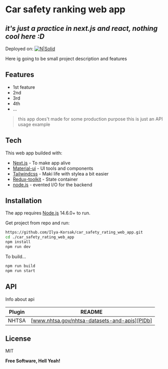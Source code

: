 # Car safety ranking web app
## _it's just a practice in next.js and react, nothing cool here :D_

Deployed on:
[![N|Solid](https://miro.medium.com/max/650/1*5n0uJ3CTF8MiKJJhNkNJMA.png)](https://car-safety-rating.web.app/)


Here ig going to be small project description and features

## Features

- 1st feature
- 2nd
- 3rd
- 4th
- ...

> this app does't made for some production purpose
> this is just an API usage example

## Tech

This web app builded with:

- [Next.js] - To make app alive
- [Material-ui] - UI tools and components
- [Tailwindcss] - Maki life with stylea a bit easier
- [Redux-toolkit] - State container
- [node.js] - evented I/O for the backend

## Installation

The app requires [Node.js](https://nodejs.org/) 14.6.0+ to run.

Get project from repo and run:

```sh
https://github.com/Ilya-Korsak/car_safety_rating_web_app.git
cd ./car_safety_rating_web_app
npm install
npm run dev
```

To build...

```sh
npm run build
npm run start
```

## API

Info about api

| Plugin | README |
| ------ | ------ |
| NHTSA | [www.nhtsa.gov/nhtsa-datasets-and-apis][PlDb] |

## License

MIT

**Free Software, Hell Yeah!**

[//]: # (These are reference links used in the body of this note and get stripped out when the markdown processor does its job. There is no need to format nicely because it shouldn't be seen. Thanks SO - http://stackoverflow.com/questions/4823468/store-comments-in-markdown-syntax)

   [Next.js]: <https://nextjs.org/>
   [Material-ui]: <https://mui.com/>
   [Redux-toolkit]: <https://redux-toolkit.js.org>
   [tailwindcss]: <https://tailwindcss.com/>
   [markdown-it]: <https://github.com/markdown-it/markdown-it>
   [node.js]: <http://nodejs.org>

   [PlDb]: <https://www.nhtsa.gov/nhtsa-datasets-and-apis>
